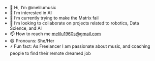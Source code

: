 - 👋 Hi, I’m @melilumusic
- 👀 I’m interested in AI
- 🌱 I’m currently trying to make the Matrix fail
- 💞️ I’m looking to collaborate on projects related to robotics, Data Science, and AI
- 📫 How to reach me melilu1960s@gmail.com
- 😄 Pronouns: She/Her
- ⚡ Fun fact: As Freelancer I am passionate about music, and coaching people to find their remote dreamed job
<!---
melilumusic/melilumusic is a ✨ special ✨ repository because its `README.md` (this file) appears on your GitHub profile.
You can click the Preview link to take a look at your changes.
--->
